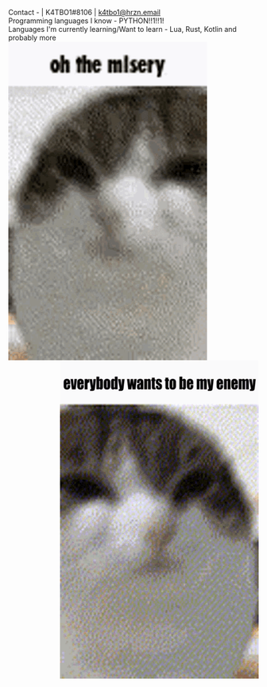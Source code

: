 Contact - | K4TBO1#8106 | k4tbo1@hrzn.email <br>
Programming languages I know - PYTHON!!1!!1! <br>
Languages I'm currently learning/Want to learn - Lua, Rust, Kotlin and probably more <br>
<img align="left" width="400" height="640" src="oh-the-misery-eggcat.png">
<img align="right" width="400" height="640" src="everybody-wants.png">
